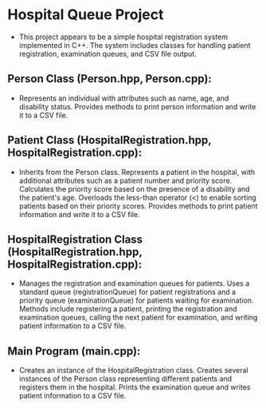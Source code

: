 # Hospital Queue Project
* This project appears to be a simple hospital registration system implemented in C++. The system includes classes for handling patient registration, examination queues, and CSV file output.

## Person Class (Person.hpp, Person.cpp):

* Represents an individual with attributes such as name, age, and disability status. Provides methods to print person information and write it to a CSV file.
## Patient Class (HospitalRegistration.hpp, HospitalRegistration.cpp):
* Inherits from the Person class. Represents a patient in the hospital, with additional attributes such as a patient number and priority score. Calculates the priority score based on the presence of a disability and the patient's age. Overloads the less-than operator (<) to enable sorting patients based on their priority scores. Provides methods to print patient information and write it to a CSV file.
## HospitalRegistration Class (HospitalRegistration.hpp, HospitalRegistration.cpp):

* Manages the registration and examination queues for patients. Uses a standard queue (registrationQueue) for patient registrations and a priority queue (examinationQueue) for patients waiting for examination. Methods include registering a patient, printing the registration and examination queues, calling the next patient for examination, and writing patient information to a CSV file.
## Main Program (main.cpp):

* Creates an instance of the HospitalRegistration class. Creates several instances of the Person class representing different patients and registers them in the hospital. Prints the examination queue and writes patient information to a CSV file.

